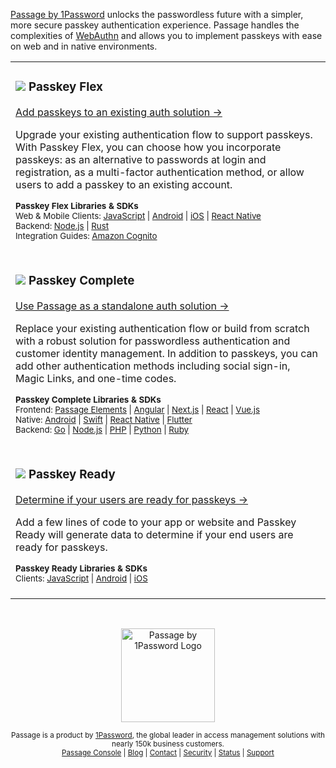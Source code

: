 [Passage by 1Password](https://1password.com/product/passage) unlocks the passwordless future with a simpler, more secure passkey authentication experience.
Passage handles the complexities of [WebAuthn](https://docs.passage.id/home/webauthn) and allows you to implement passkeys with ease on web and in native environments. 

<table>
  <tr>
    <td valign="top">
      <h3><img src="https://storage.googleapis.com/passage-docs/github-md-assets/passage-passkey-flex-icon.png"> Passkey <b>Flex</b></h3>
      <a href="https://docs.passage.id/flex" target="_new">Add passkeys to an existing auth solution →</a>
      <p>Upgrade your existing authentication flow to support passkeys. With Passkey Flex, you can choose how you incorporate passkeys: as an alternative to passwords at login and registration, as a multi-factor authentication method, or allow users to add a passkey to an existing account.</p>
      <sub><b>Passkey Flex Libraries & SDKs</b></sub><br />
        <sub>
          Web & Mobile Clients:
          <a href="https://docs.passage.id/flex/javascript" target="_new">JavaScript</a> |
          <a href="https://github.com/passageidentity/passage-android">Android</a> |
          <a href="https://github.com/passageidentity/passage-flex-ios">iOS</a> |
          <a href="https://github.com/passageidentity/passage-flex-react-native">React Native</a><br />
          Backend:
          <a href="https://github.com/passageidentity/passage-flex-node">Node.js</a> |
          <a href="https://github.com/passageidentity/passage-flex-rust">Rust</a><br />
          Integration Guides:
          <a href="https://docs.passage.id/flex/aws-cognito" target="_new">Amazon Cognito</a>
        </sub><br /><br />
    </td>
  </tr>
  <tr>
    <td valign="top">
        <h3><img src="https://storage.googleapis.com/passage-docs/github-md-assets/passage-passkey-complete-icon.png"> Passkey <b>Complete</b></h3>
        <a href="https://docs.passage.id/complete" target="_new">Use Passage as a standalone auth solution →</a>
        <p>Replace your existing authentication flow or build from scratch with a robust solution for passwordless authentication and customer identity management. In addition to passkeys, you can add other authentication methods including social sign-in, Magic Links, and one-time codes.</p>
      <sub><b>Passkey Complete Libraries & SDKs</b></sub><br />
      <sub>
        Frontend:
        <a href="https://docs.passage.id/complete/elements" target="_new">Passage Elements</a> |
        <a href="https://docs.passage.id/complete/examples-by-framework/angular" target="_new">Angular</a> |
        <a href="https://docs.passage.id/complete/examples-by-framework/next-js" target="_new">Next.js</a> |
        <a href="https://www.npmjs.com/package/@passageidentity/passage-react" target="_new">React</a> |
        <a href="https://docs.passage.id/complete/examples-by-framework/vue" target="_new">Vue.js</a><br />
        Native:
        <a href="https://github.com/passageidentity/passage-android">Android</a> |
        <a href="https://github.com/passageidentity/passage-swift">Swift</a> |
        <a href="https://github.com/passageidentity/passage-react-native">React Native</a> |
        <a href="https://github.com/passageidentity/passage-flutter">Flutter</a><br />
        Backend:
        <a href="https://github.com/passageidentity/passage-go">Go</a> |
        <a href="https://github.com/passageidentity/passage-node">Node.js</a> |
        <a href="https://github.com/passageidentity/passage-php">PHP</a> |
        <a href="https://github.com/passageidentity/passage-python">Python</a> |
        <a href="https://github.com/passageidentity/passage-ruby">Ruby</a>
      </sub><br /><br />
    </td>
  </tr>

  <tr>
    <td>
        <h3><img src="https://storage.googleapis.com/passage-docs/github-md-assets/passage-passkey-ready-icon.png"> Passkey <b>Ready</b></h3>
        <a href="https://docs.passage.id/ready" target="_new">Determine if your users are ready for passkeys →</a>
        <p>Add a few lines of code to your app or website and Passkey Ready will generate data to determine if your end users are ready for passkeys.</p>
      <sub><b>Passkey Ready Libraries & SDKs</b></sub><br />
      <sub>
        Clients:
          <a href="https://docs.passage.id/passkey-ready/integration" target="_new">JavaScript</a> |
          <a href="https://github.com/passageidentity/passage-android">Android</a> |
          <a href="https://github.com/passageidentity/passage-authentikit-ios">iOS</a>
      </sub><br /><br />
    </td>
  </tr>
  
</table>

<br />

<p align="center">
    <picture>
      <source media="(prefers-color-scheme: dark)" srcset="https://storage.googleapis.com/passage-docs/github-md-assets/passage-by-1password-dark.png">
      <source media="(prefers-color-scheme: light)" srcset="https://storage.googleapis.com/passage-docs/github-md-assets/passage-by-1password-light.png">
      <img alt="Passage by 1Password Logo" src="https://storage.googleapis.com/passage-docs/github-md-assets/passage-by-1password-light.png" width="150px">
    </picture>
</p>

<p align="center">
    <sub>Passage is a product by <a href="https://1password.com/product/passage" target="_new">1Password</a>, the global leader in access management solutions with nearly 150k business customers.</sub><br />
  <sub>
    <a href="https://console.passage.id/">Passage Console</a> |
    <a href="https://passage.1password.com/blog">Blog</a> |
    <a href="https://passage.1password.com/contact">Contact</a> |
    <a href="https://github.com/passageidentity/.github/blob/main/SECURITY.md">Security</a> |
    <a href="https://status.passage.id/">Status</a> |
    <a href="https://github.com/passageidentity/.github/blob/main/SUPPORT.md">Support</a>
  </sub>
</p>

